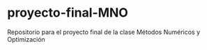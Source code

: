 # proyecto-final-MNO
Repositorio para el proyecto final de la clase Métodos Numéricos y Optimización
